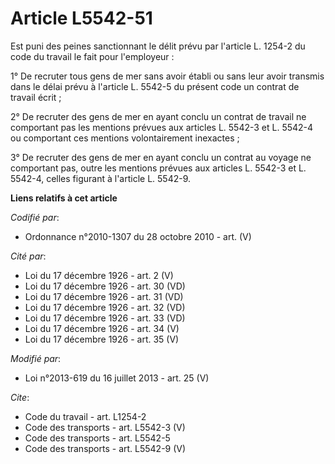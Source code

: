 # Article L5542-51

Est puni des peines sanctionnant le délit prévu par l'article L. 1254-2 du code du travail le fait pour l'employeur : 

1° De recruter tous gens de mer sans avoir établi ou sans leur avoir transmis dans le délai prévu à l'article L. 5542-5 du
présent code un contrat de travail écrit ; 

2° De recruter des gens de mer en ayant conclu un contrat de travail ne comportant pas les mentions prévues aux articles L.
5542-3 et L. 5542-4 ou comportant ces mentions volontairement inexactes ; 

3° De recruter des gens de mer en ayant conclu un contrat au voyage ne comportant pas, outre les mentions prévues aux
articles L. 5542-3 et L. 5542-4, celles figurant à l'article L. 5542-9.

**Liens relatifs à cet article**

_Codifié par_:

  - Ordonnance n°2010-1307 du 28 octobre 2010 - art. (V)

_Cité par_:

  - Loi du 17 décembre 1926 - art. 2 (V)
  - Loi du 17 décembre 1926 - art. 30 (VD)
  - Loi du 17 décembre 1926 - art. 31 (VD)
  - Loi du 17 décembre 1926 - art. 32 (VD)
  - Loi du 17 décembre 1926 - art. 33 (VD)
  - Loi du 17 décembre 1926 - art. 34 (V)
  - Loi du 17 décembre 1926 - art. 35 (V)

_Modifié par_:

  - Loi n°2013-619 du 16 juillet 2013 - art. 25 (V)

_Cite_:

  - Code du travail - art. L1254-2
  - Code des transports - art. L5542-3 (V)
  - Code des transports - art. L5542-5
  - Code des transports - art. L5542-9 (V)
